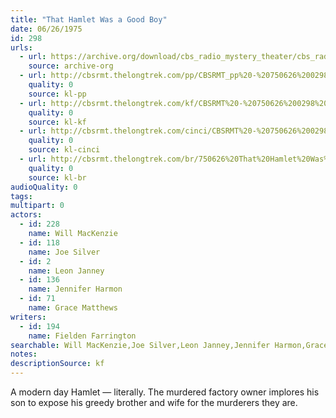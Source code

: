 ```yaml
---
title: "That Hamlet Was a Good Boy"
date: 06/26/1975
id: 298
urls: 
  - url: https://archive.org/download/cbs_radio_mystery_theater/cbs_radio_mystery_theater-0251-0300.zip/cbs_radio_mystery_theater-0251-0300%2Fcbsrmt_0298_that_hamlet_was_a_good_boy.mp3
    source: archive-org
  - url: http://cbsrmt.thelongtrek.com/pp/CBSRMT_pp%20-%20750626%200298%20That%20Hamlet%20Was%20a%20Good%20Boy.mp3
    quality: 0
    source: kl-pp
  - url: http://cbsrmt.thelongtrek.com/kf/CBSRMT%20-%20750626%200298%20That%20Hamlet%20Was%20A%20Good%20Boy_kf.mp3
    quality: 0
    source: kl-kf
  - url: http://cbsrmt.thelongtrek.com/cinci/CBSRMT%20-%20750626%200298%20That%20Hamlet%20Was%20A%20Good%20Boy%20(rr%20751025)_cinci.mp3
    quality: 0
    source: kl-cinci
  - url: http://cbsrmt.thelongtrek.com/br/750626%20That%20Hamlet%20Was%20A%20Good%20Boy%20-%20WOR.mp3
    quality: 0
    source: kl-br
audioQuality: 0
tags: 
multipart: 0
actors:  
  - id: 228
    name: Will MacKenzie  
  - id: 118
    name: Joe Silver  
  - id: 2
    name: Leon Janney  
  - id: 136
    name: Jennifer Harmon  
  - id: 71
    name: Grace Matthews
writers:  
  - id: 194
    name: Fielden Farrington
searchable: Will MacKenzie,Joe Silver,Leon Janney,Jennifer Harmon,Grace Matthews Fielden Farrington
notes: 
descriptionSource: kf
---
```

A modern day Hamlet — literally. The murdered factory owner implores his son to expose his greedy brother and wife for the murderers they are.